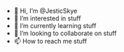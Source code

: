 - 👋 Hi, I’m @JesticSkye
- 👀 I’m interested in stuff
- 🌱 I’m currently learning stuff
- 💞️ I’m looking to collaborate on stuff
- 📫 How to reach me stuff

<!---
JesticSkye/JesticSkye is a ✨ special ✨ repository because its `README.md` (this file) appears on your GitHub profile.
You can click the Preview link to take a look at your changes.
--->
